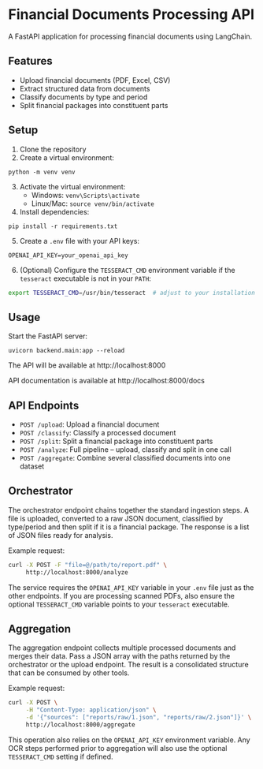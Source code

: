 # Financial Documents Processing API

A FastAPI application for processing financial documents using LangChain.

## Features

- Upload financial documents (PDF, Excel, CSV)
- Extract structured data from documents
- Classify documents by type and period
- Split financial packages into constituent parts

## Setup

1. Clone the repository
2. Create a virtual environment:
```
python -m venv venv
```
3. Activate the virtual environment:
   - Windows: `venv\Scripts\activate`
   - Linux/Mac: `source venv/bin/activate`
4. Install dependencies:
```
pip install -r requirements.txt
```
5. Create a `.env` file with your API keys:
```
OPENAI_API_KEY=your_openai_api_key
```
6. (Optional) Configure the `TESSERACT_CMD` environment variable if the
   `tesseract` executable is not in your `PATH`:
```bash
export TESSERACT_CMD=/usr/bin/tesseract  # adjust to your installation
```

## Usage

Start the FastAPI server:
```
uvicorn backend.main:app --reload
```

The API will be available at http://localhost:8000

API documentation is available at http://localhost:8000/docs

## API Endpoints

- `POST /upload`: Upload a financial document
- `POST /classify`: Classify a processed document
- `POST /split`: Split a financial package into constituent parts
- `POST /analyze`: Full pipeline – upload, classify and split in one call
- `POST /aggregate`: Combine several classified documents into one dataset

## Orchestrator

The orchestrator endpoint chains together the standard ingestion steps. A file
is uploaded, converted to a raw JSON document, classified by type/period and
then split if it is a financial package. The response is a list of JSON files
ready for analysis.

Example request:

```bash
curl -X POST -F "file=@/path/to/report.pdf" \
     http://localhost:8000/analyze
```

The service requires the `OPENAI_API_KEY` variable in your `.env` file just as
the other endpoints.
If you are processing scanned PDFs, also ensure the optional `TESSERACT_CMD`
variable points to your `tesseract` executable.

## Aggregation

The aggregation endpoint collects multiple processed documents and merges their
data. Pass a JSON array with the paths returned by the orchestrator or the
upload endpoint. The result is a consolidated structure that can be consumed by
other tools.

Example request:

```bash
curl -X POST \
     -H "Content-Type: application/json" \
     -d '{"sources": ["reports/raw/1.json", "reports/raw/2.json"]}' \
     http://localhost:8000/aggregate
```

This operation also relies on the `OPENAI_API_KEY` environment variable.
Any OCR steps performed prior to aggregation will also use the optional
`TESSERACT_CMD` setting if defined.
